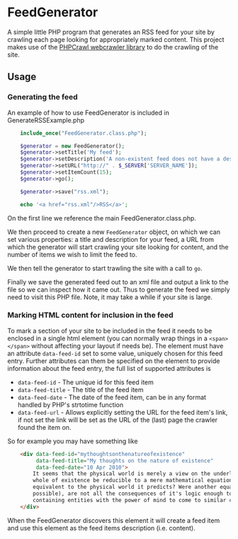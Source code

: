 FeedGenerator
=============

A simple little PHP program that generates an RSS feed for your site by crawling each page looking for appropriately marked content. 
This project makes use of the [PHPCrawl webcrawler library](http://phpcrawl.cuab.de/) to do the crawling of the site.

Usage
-----

### Generating the feed

An example of how to use FeedGenerator is included in GenerateRSSExample.php

```php
    include_once("FeedGenerator.class.php");

    $generator = new FeedGenerator();
    $generator->setTitle('My feed');
    $generator->setDescription('A non-existent feed does not have a description');
    $generator->setURL("http://" . $_SERVER['SERVER_NAME']);
    $generator->setItemCount(15);
    $generator->go();

    $generator->save("rss.xml");

    echo '<a href="rss.xml"/>RSS</a>';
```

On the first line we reference the main FeedGenerator.class.php. 

We then proceed to create a new `FeedGenerator` object, 
on which we can set various properties: a title and description for your feed, a URL from which the generator will start crawling 
your site looking for content, and the number of items we wish to limit the feed to.

We then tell the generator to start trawling the site with a call to `go`.

Finally we save the generated feed out to an xml file and output a link to the file so we can inspect how it came out. 
Thus to generate the feed we simply need to visit this PHP file. Note, it may take a while if your site is large.

### Marking HTML content for inclusion in the feed

To mark a section of your site to be included in the feed it needs to be enclosed in a single html element (you can normally wrap things in a `<span></span>` without affecting your layout if needs be).
The element must have an attribute `data-feed-id` set to some value, uniquely chosen for this feed entry. 
Further attributes can them be specified on the element to provide information about the feed entry, the full list of supported attributes is

* `data-feed-id` - The unique id for this feed item
* `data-feed-title` - The title of the feed item
* `data-feed-date` - The date of the feed item, can be in any format handled by PHP's strtotime function
* `data-feed-url` - Allows explicitly setting the URL for the feed item's link, if not set the link will be set as the URL of the (last) page the crawler found the item on.

So for example you may have something like

```html
    <div data-feed-id="mythoughtsonthenatureofexistence" 
         data-feed-title="My thoughts on the nature of existence" 
         data-feed-date="10 Apr 2010">
        It seems that the physical world is merely a view on the underlying logic that determines it. Should the 
        whole of existence be reducible to a mere mathematical equation, is the existence of this equation not 
        equivalent to the physical world it predicts? Were another equation to be writ (or imagined, or merely 
        possible), are not all the consequences of it's logic enough to say that it is another world perhaps 
        containing entities with the power of mind to come to similar conclusions.
    </div>
```

When the FeedGenerator discovers this element it will create a feed item and use this element as the feed items description (i.e. content).